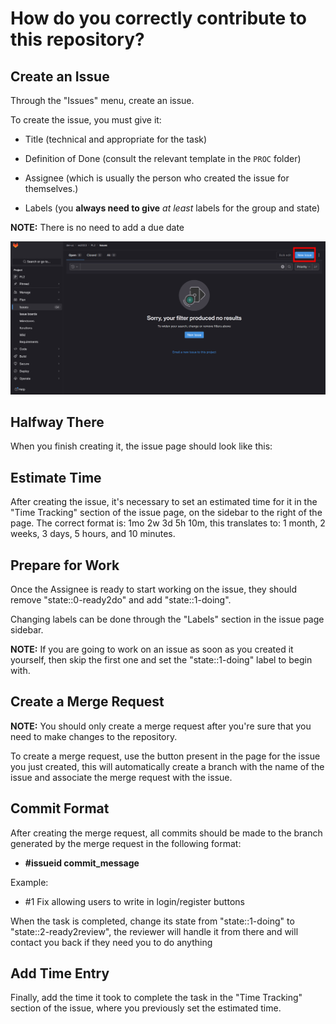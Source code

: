 # How do you correctly contribute to this repository?

## Create an Issue

Through the "Issues" menu, create an issue.

To create the issue, you must give it:

- Title (technical and appropriate for the task)

- Definition of Done (consult the relevant template in the `PROC` folder)

- Assignee (which is usually the person who created the issue for themselves.)

- Labels (you **always need to give** _at least_ labels for the group and state)

**NOTE:** There is no need to add a due date

![create_issue.png](images/create_issue.png)

## Halfway There

When you finish creating it, the issue page should look like this:

## Estimate Time

After creating the issue, it's necessary to set an estimated time for it in the "Time Tracking" section of the issue page, on the sidebar to the right of the page.
The correct format is: 1mo 2w 3d 5h 10m, this translates to: 1 month, 2 weeks, 3 days, 5 hours, and 10 minutes.

## Prepare for Work

Once the Assignee is ready to start working on the issue, they should remove "state::0-ready2do" and add "state::1-doing".

Changing labels can be done through the "Labels" section in the issue page sidebar.

**NOTE:** If you are going to work on an issue as soon as you created it yourself, then skip the first one and set the "state::1-doing" label to begin with.

## Create a Merge Request

**NOTE:** You should only create a merge request after you're sure
that you need to make changes to the repository.

To create a merge request, use the button present in the page for the issue you just created, this will automatically create a branch with the name of the issue and associate the merge request with the issue.

## Commit Format

After creating the merge request, all commits should be made to the branch generated by the merge request in the following format:

- **#issueid commit_message**

Example:

- #1 Fix allowing users to write in login/register buttons

When the task is completed, change its state from "state::1-doing" to "state::2-ready2review", the reviewer will handle it from there and will contact you back if they need you to do anything

## Add Time Entry

Finally, add the time it took to complete the task in the "Time Tracking" section of the issue, where you previously set the estimated time.
